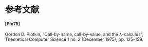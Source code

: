 # 参考文献

<link rel="stylesheet" href="../index.css">

#### [Plo75]

<p class="bib">Gordon D. Plotkin, “Call-by-name, call-by-value, and the λ-calculus”, Theoretical Computer Science 1 no. 2 (December 1975), pp. 125–159.</p>
